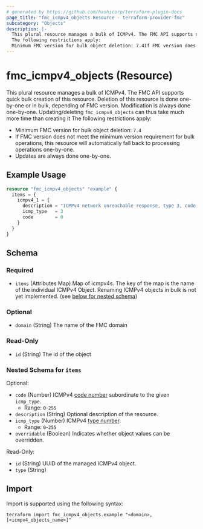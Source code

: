 ```yaml
---
# generated by https://github.com/hashicorp/terraform-plugin-docs
page_title: "fmc_icmpv4_objects Resource - terraform-provider-fmc"
subcategory: "Objects"
description: |-
  This plural resource manages a bulk of ICMPv4. The FMC API supports quick bulk creation of this resource. Deletion of this resource is done one-by-one or in bulk, depending of FMC version. Modification is always done one-by-one. Updating/deleting fmc_icmpv4_objects can thus take much more time than creating it
  The following restrictions apply:
  Minimum FMC version for bulk object deletion: 7.4If FMC version does not meet the minimum version requirement for bulk operations, this resource will automatically fall back to processing operations one-by-one.Updates are always done one-by-one.
---
```


# fmc_icmpv4_objects (Resource)

This plural resource manages a bulk of ICMPv4. The FMC API supports quick bulk creation of this resource. Deletion of this resource is done one-by-one or in bulk, depending of FMC version. Modification is always done one-by-one. Updating/deleting `fmc_icmpv4_objects` can thus take much more time than creating it
The following restrictions apply:
  - Minimum FMC version for bulk object deletion: `7.4`
  - If FMC version does not meet the minimum version requirement for bulk operations, this resource will automatically fall back to processing operations one-by-one.
  - Updates are always done one-by-one.

## Example Usage

```terraform
resource "fmc_icmpv4_objects" "example" {
  items = {
    icmpv4_1 = {
      description = "ICMPv4 network unreachable response, type 3, code 0"
      icmp_type   = 3
      code        = 0
    }
  }
}
```

<!-- schema generated by tfplugindocs -->
## Schema

### Required

- `items` (Attributes Map) Map of icmpv4s. The key of the map is the name of the individual ICMPv4 Object. Renaming ICMPv4 objects in bulk is not yet implemented. (see [below for nested schema](#nestedatt--items))

### Optional

- `domain` (String) The name of the FMC domain

### Read-Only

- `id` (String) The id of the object

<a id="nestedatt--items"></a>
### Nested Schema for `items`

Optional:

- `code` (Number) ICMPv4 [code number](https://www.iana.org/assignments/icmp-parameters/icmp-parameters.xhtml) subordinate to the given `icmp_type`.
  - Range: `0`-`255`
- `description` (String) Optional description of the resource.
- `icmp_type` (Number) ICMPv4 [type number](https://www.iana.org/assignments/icmp-parameters/icmp-parameters.xhtml).
  - Range: `0`-`255`
- `overridable` (Boolean) Indicates whether object values can be overridden.

Read-Only:

- `id` (String) UUID of the managed ICMPv4 object.
- `type` (String)

## Import

Import is supported using the following syntax:

```shell
terraform import fmc_icmpv4_objects.example "<domain>,[<icmpv4_objects_name>]"
```
